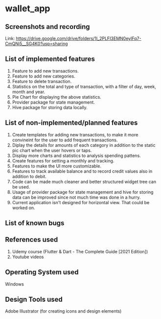 # wallet_app

## Screenshots and recording
Link: https://drive.google.com/drive/folders/1I_2PLFI3EMN0eyIFq7-CmQNi5__SG4K0?usp=sharing

## List of implemented features
1. Feature to add new transactions. 
2. Feature to add new categories. 
3. Feature to delete transaction. 
4. Statistics on the total and type of transaction, with a filter of day, week, month and year.
5. Pie Chart for displaying the above statistics. 
6. Provider package for state management.
7. Hive package for storing data locally.

## List of non-implemented/planned features
1. Create templates for adding new transactions, to make it more convineint for the user to add frequent transactions. 
2. Diplay the details for amounts of each category in addition to the static pic chart when the user hovers or taps.
3. Display more charts and statistics to analysis spending pattens.
4. Create features for setting a monthly and tracking.
5. Features to make the UI more customizable.
6. Features to track available balance and to record credit values also in addition to debit.
7. Code can be made much cleaner and better structured widget tree can be used.
8. Usage of provider package for state management and hive for storing data can be improved since not much time was done in a hurry.
9. Current application isn't designed for horizontal view. That could be worked on.

## List of known bugs

## References used
1. Udemy course (Flutter & Dart - The Complete Guide [2021 Edition])
2. Youtube videos

## Operating System used
Windows

## Design Tools used
Adobe Illustrator (for creating icons and design elements)
